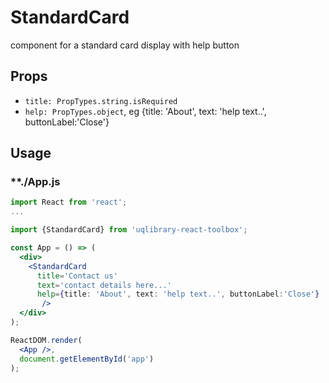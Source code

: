 # StandardCard

component for a standard card display with help button

## Props

- `title: PropTypes.string.isRequired`
- `help: PropTypes.object`, eg {title: 'About', text: 'help text..', buttonLabel:'Close'}

## Usage

### **./App.js

```jsx
import React from 'react';
...

import {StandardCard} from 'uqlibrary-react-toolbox';

const App = () => (
  <div>
    <StandardCard
      title='Contact us'
      text='contact details here...'
      help={title: 'About', text: 'help text..', buttonLabel:'Close'}
       />
  </div>
);

ReactDOM.render(
  <App />,
  document.getElementById('app')
);
```
